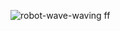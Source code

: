 

<!--![1ICP](https://user-images.githubusercontent.com/89507014/157661115-92df4993-564c-43d0-9f4f-f355a17807cc.GIF)

**abrarsharif66/abrarsharif66** is a ✨ _special_ ✨ repository because its `README.md` (this file) appears on your GitHub profile.

Here are some ideas to get you started:

- 🔭 I’m currently working on ...
- 🌱 I’m currently learning ...
- 👯 I’m looking to collaborate on ...
- 🤔 I’m looking for help with ...
- 💬 Ask me about ...
- 📫 How to reach me: ...
- 😄 Pronouns: ...
- ⚡ Fun fact: ...
-->

![robot-wave-waving ff](https://user-images.githubusercontent.com/89507014/157662925-243c7563-c8cd-402b-a5b5-f38c6cdceeb6.gif)

